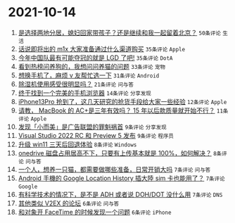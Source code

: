 # 2021-10-14

1. [是选择两地分居，媳妇回家带孩子？还是继续和我一起留着北京？](https://www.v2ex.com/t/807695) `50条评论` `生活`
1. [话说即将出的 m1x 大家准备通过什么渠道购买](https://www.v2ex.com/t/807701) `35条评论` `Apple`
1. [今年中国队最有可能夺冠的就是 LGD 了吧!](https://www.v2ex.com/t/807699) `35条评论` `DotA`
1. [看到热榜问养狗的，我想问问养猫的问题](https://www.v2ex.com/t/807702) `33条评论` `宠物`
1. [想换手机了，麻烦 v 友帮忙选一下](https://www.v2ex.com/t/807723) `31条评论` `Android`
1. [除湿机使用感受很明显吗？](https://www.v2ex.com/t/807708) `21条评论` `问与答`
1. [终于找到一个完美的手机浏览器](https://www.v2ex.com/t/807716) `14条评论` `分享发现`
1. [iPhone13Pro 抢到了，这几天研究的抢货手段给大家一些经验](https://www.v2ex.com/t/807729) `12条评论` `Apple`
1. [请教， MacBook 的 AC+是三年有效吗？ 15 年以后款质量就开始不行？](https://www.v2ex.com/t/807700) `11条评论` `Apple`
1. [发现「小而美」是广告联盟的罪魁祸首](https://www.v2ex.com/t/807715) `9条评论` `分享发现`
1. [Visual Studio 2022 RC 和 Preview 5 发布](https://www.v2ex.com/t/807697) `9条评论` `程序员`
1. [升级 win11 三天后回退体验](https://www.v2ex.com/t/807709) `8条评论` `Windows`
1. [onedrive 磁盘占用居高不下，只要有上传基本就是 100%，如何解决？](https://www.v2ex.com/t/807692) `8条评论` `问与答`
1. [一个人，想养一只猫，都需要做哪些准备，日常开销大吗](https://www.v2ex.com/t/807719) `7条评论` `问与答`
1. [Android 手機的 Google Location History 插大陸 sim 卡也能用了？](https://www.v2ex.com/t/807698) `7条评论` `Google`
1. [有科学技术的情况下，是不是 ADH 或者说 DOH/DOT 没什么用](https://www.v2ex.com/t/807694) `7条评论` `DNS`
1. [其他类似 V2EX 的论坛](https://www.v2ex.com/t/807730) `6条评论` `问与答`
1. [和对象开 FaceTime 的时候发现一个问题](https://www.v2ex.com/t/807722) `6条评论` `iPhone`
